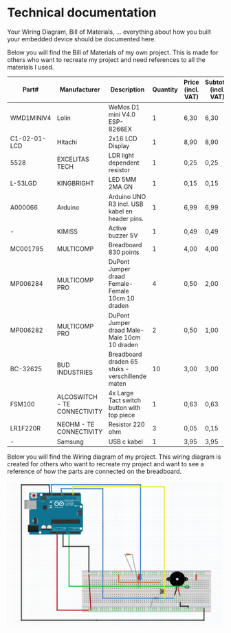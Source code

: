 # Technical documentation

Your Wiring Diagram, Bill of Materials, ... everything about how you built your embedded device should be documented here.

Below you will find the Bill of Materials of my own project. This is made for others who want to recreate my project and 
need references to all the materials I used. 

| **Part#**    | **Manufacturer**             | **Description**                                  | **Quantity** | **Price (incl. VAT)** | **Subtotal (incl. VAT)** | **Example url**                                                                                                                                                                                                                                                                                                                                                                                                                                                                                                                                                                                                                                                                                                 |
|--------------|------------------------------|--------------------------------------------------|--------------|-----------------------|--------------------------|-----------------------------------------------------------------------------------------------------------------------------------------------------------------------------------------------------------------------------------------------------------------------------------------------------------------------------------------------------------------------------------------------------------------------------------------------------------------------------------------------------------------------------------------------------------------------------------------------------------------------------------------------------------------------------------------------------------------|
| WMD1MINIV4   | Lolin                        | WeMos D1 mini V4.0 ESP-8266EX                    | 1            | 6,30                  | 6,30                     | https://opencircuit.nl/product/wemos-d1-mini-v4.0-wifi-module                                                                                                                                                                                                                                                                                                                                                                                                                                                                                                                                                                                                                                                   |
 | C1-02-01-LCD | Hitachi                      | 2x16 LCD Display                                 | 1            | 8,90                  | 8,90                     | https://www.leds-buy.nl/componenten/displays/lcd-displays/2x16-lcd-display                                                                                                                                                                                                                                                                                                                                                                                                                                                                                                                                                                                                                                      |
 | 5528         | EXCELITAS TECH               | LDR light dependent resistor                     | 1            | 0,25                  | 0,25                     | https://www.hobbyelectronica.nl/product/ldr-light-dependent-resistor/                                                                                                                                                                                                                                                                                                                                                                                                                                                                                                                                                                                                                                           |
 | L-53LGD      | KINGBRIGHT                   | LED 5MM 2MA GN                                   | 1            | 0,15                  | 0,15                     | https://www.reichelt.nl/nl/nl/led-5-mm-gekleurd-3-2-mcd-laagvermogen-groen-led-5mm-2ma-gn-p21625.html?PROVID=2809&gad_source=1&gclid=Cj0KCQjwncWvBhD_ARIsAEb2HW9FZjfCsen7l3jQZWbesbOsnBqB1ovnom8DPjzlEgniSZ0krAV3FjoaAoseEALw_wcB                                                                                                                                                                                                                                                                                                                                                                                                                                                                               |
 | A000066      | Arduino                      | Arduino UNO R3 incl. USB kabel en header pins.   | 1            | 6,99                  | 6,99                     | https://www.otronic.nl/nl/uno-r3-arduino-compatible-incl-usb-kabel-en-header.html?source=googlebase&gad_source=1&gclid=Cj0KCQjwqdqvBhCPARIsANrmZhNvKoSLyTJDJtku4f0Q6-ukZb6lYnQU7loOmPy26DCzZgzbxHREqUwaAuQMEALw_wcB                                                                                                                                                                                                                                                                                                                                                                                                                                                                                             |
 | -            | KIMISS                       | Active buzzer 5V                                 | 1            | 0,49                  | 0,49                     | https://www.benselectronics.nl/active-buzzer-pieper-5-volt.html?source=googlebase&gad_source=1&gclid=Cj0KCQjwqdqvBhCPARIsANrmZhMsItqdo_xtTbT4Wn4L8BOq1VBXjQB16BPDhh8mBsbV_7sS6AXHrs8aAsMzEALw_wcB                                                                                                                                                                                                                                                                                                                                                                                                                                                                                                               |
 | MC001795     | MULTICOMP                    | Breadboard 830 points                            | 1            | 4,00                  | 4,00                     | https://www.tinytronics.nl/nl/gereedschap-en-montage/prototyping-toebehoren/breadboards/breadboard-830-points                                                                                                                                                                                                                                                                                                                                                                                                                                                                                                                                                                                                   |
 | MP006284     | MULTICOMP PRO                | DuPont Jumper draad Female-Female 10cm 10 draden | 4            | 0,50                  | 2,00                     | https://www.tinytronics.nl/nl/kabels-en-connectoren/kabels-en-adapters/prototyping-draden/dupont-compatible-en-jumper/dupont-jumper-draad-female-female-10cm-10-draden                                                                                                                                                                                                                                                                                                                                                                                                                                                                                                                                          |
 | MP006282     | MULTICOMP PRO                | DuPont Jumper draad Male-Male 10cm 10 draden     | 2            | 0,50                  | 1,00                     | https://www.tinytronics.nl/nl/kabels-en-connectoren/kabels-en-adapters/prototyping-draden/dupont-compatible-en-jumper/dupont-jumper-draad-male-male-10cm-10-draden                                                                                                                                                                                                                                                                                                                                                                                                                                                                                                                                              |
 | BC-32625     | BUD INDUSTRIES               | Breadboard draden 65 stuks - verschillende maten | 10           | 3,00                  | 3,00                     | https://www.tinytronics.nl/nl/kabels-en-connectoren/kabels-en-adapters/prototyping-draden/dupont-compatible-en-jumper/breadboard-draden-65-stuks-verschillende-maten                                                                                                                                                                                                                                                                                                                                                                                                                                                                                                                                            |
 | FSM100       | ALCOSWITCH - TE CONNECTIVITY | 4x Large Tact switch button with top piece       | 1            | 0,63                  | 0,63                     | https://nl.aliexpress.com/item/1005002576288170.html?src=google&src=google&albch=shopping&acnt=708-803-3821&slnk=&plac=&mtctp=&albbt=Google_7_shopping&albagn=888888&isSmbAutoCall=false&needSmbHouyi=false&albcp=19996252768&albag=&trgt=&crea=nl1005002576288170&netw=x&device=c&albpg=&albpd=nl1005002576288170&gad_source=1&gclid=Cj0KCQjwqdqvBhCPARIsANrmZhM537j_JRnxxpdGE914AvCa1jGV9AkgsIG2OtGreO98WxIjrDNTTYgaAp7bEALw_wcB&gclsrc=aw.ds&aff_fcid=346d0dad1902413f9f7a6bc432c2b13a-1710683160489-05924-UneMJZVf&aff_fsk=UneMJZVf&aff_platform=aaf&sk=UneMJZVf&aff_trace_key=346d0dad1902413f9f7a6bc432c2b13a-1710683160489-05924-UneMJZVf&terminal_id=b04438b43fe64a12bb1d68c80eacccfc&afSmartRedirect=y | 
 | 	LR1F220R    | 	NEOHM - TE CONNECTIVITY     | Resistor 220 ohm                                 | 3            | 0,05                  | 0,15                     | https://www.tinytronics.nl/nl/componenten/weerstanden/weerstanden/220%CF%89-weerstand-(led-voorschakelweerstand)                                                                                                                                                                                                                                                                                                                                                                                                                                                                                                                                                                                                |
 | -            | Samsung                      | USB c kabel                                      | 1            | 3,95                  | 3,95                     | https://www.kabelshop.nl/Goobay-Samsung-oplaadkabel-USB-C-2-0-0-5-meter-Snellaadfunctie-Zwart-59118-i26109-t7913.html?gad_source=1&gclid=Cj0KCQjwqdqvBhCPARIsANrmZhNlgpYh-9HORSYYmRTqlkmnjHLaFl4-xzaWMtR6LJaKIg9ZGoBozs4aArQ4EALw_wcB                                                                                                                                                                                                                                                                                                                                                                                                                                                                           |


Below you will find the Wiring diagram of my project. This wiring diagram is created for others who want to recreate my 
project and want to see a reference of how the parts are connected on the breadboard.

![wiring_diagram_arduino](../assets/wiring_diagram_arduino.png)
